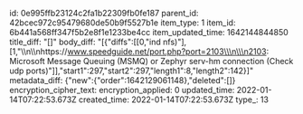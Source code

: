id: 0e995ffb23124c2fa1b22309fb0fe187
parent_id: 42bcec972c95479680de50b9f5527b1e
item_type: 1
item_id: 6b441a568ff347f5b2e8f1e1233be4cc
item_updated_time: 1642144844850
title_diff: "[]"
body_diff: "[{\"diffs\":[[0,\"ind nfs)\"],[1,\"\\\n\\\nhttps://www.speedguide.net/port.php?port=2103\\\n\\\n2103: Microsoft Message Queuing (MSMQ) or Zephyr serv-hm connection (Check udp ports)\"]],\"start1\":297,\"start2\":297,\"length1\":8,\"length2\":142}]"
metadata_diff: {"new":{"order":1642129061148},"deleted":[]}
encryption_cipher_text: 
encryption_applied: 0
updated_time: 2022-01-14T07:22:53.673Z
created_time: 2022-01-14T07:22:53.673Z
type_: 13